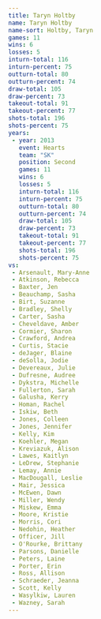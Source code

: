 ```yaml
---
title: Taryn Holtby
name: Taryn Holtby
name-sort: Holtby, Taryn
games: 11
wins: 6
losses: 5
inturn-total: 116
inturn-percent: 75
outturn-total: 80
outturn-percent: 74
draw-total: 105
draw-percent: 73
takeout-total: 91
takeout-percent: 77
shots-total: 196
shots-percent: 75
years:
 - year: 2013
   event: Hearts
   team: "SK"
   position: Second
   games: 11
   wins: 6
   losses: 5
   inturn-total: 116
   inturn-percent: 75
   outturn-total: 80
   outturn-percent: 74
   draw-total: 105
   draw-percent: 73
   takeout-total: 91
   takeout-percent: 77
   shots-total: 196
   shots-percent: 75
vs:
 - Arsenault, Mary-Anne
 - Atkinson, Rebecca
 - Baxter, Jen
 - Beauchamp, Sasha
 - Birt, Suzanne
 - Bradley, Shelly
 - Carter, Sasha
 - Cheveldave, Amber
 - Cormier, Sharon
 - Crawford, Andrea
 - Curtis, Stacie
 - deJager, Blaine
 - deSolla, Jodie
 - Devereaux, Julie
 - Dufresne, Audree
 - Dykstra, Michelle
 - Fullerton, Sarah
 - Galusha, Kerry
 - Homan, Rachel
 - Iskiw, Beth
 - Jones, Colleen
 - Jones, Jennifer
 - Kelly, Kim
 - Koehler, Megan
 - Kreviazuk, Alison
 - Lawes, Kaitlyn
 - LeDrew, Stephanie
 - Lemay, Annie
 - MacDougall, Leslie
 - Mair, Jessica
 - McEwen, Dawn
 - Miller, Wendy
 - Miskew, Emma
 - Moore, Kristie
 - Morris, Cori
 - Nedohin, Heather
 - Officer, Jill
 - O'Rourke, Brittany
 - Parsons, Danielle
 - Peters, Laine
 - Porter, Erin
 - Ross, Allison
 - Schraeder, Jeanna
 - Scott, Kelly
 - Wasylkiw, Lauren
 - Wazney, Sarah
---
```

